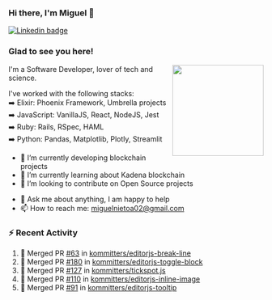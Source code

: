### Hi there, I'm Miguel 👋

<a href="https://linkedin.com/in/miguelnietoa/" target="_blank" rel="noopener noreferrer">
  <img src="https://img.shields.io/badge/-LinkedIn-0e76a8?style=flat-square&logo=Linkedin&logoColor=white" alt="Linkedin badge">
</a>
<!-- [![Website Badge](https://img.shields.io/badge/Website-3b5998?style=flat-square&logo=google-chrome&logoColor=white)](#notavailablenow#) 

<img src="https://i.imgur.com/tbrLrt5.gif" width=400 alt="Coding GIF" align="right"/>
-->


### Glad to see you here!
<a href="https://github.com/miguelnietoa"><img src="https://github-readme-stats.vercel.app/api?username=miguelnietoa&show_icons=true&hide_border=true&count_private=true&include_all_commits=true&theme=tokyonight" height="180em" align="right"/></a>
I'm a Software Developer, lover of tech and science. 

I've worked with the following stacks:\
➡️ Elixir: Phoenix Framework, Umbrella projects\
➡️ JavaScript: VanillaJS, React, NodeJS, Jest\
➡️ Ruby: Rails, RSpec, HAML\
➡️ Python: Pandas, Matplotlib, Plotly, Streamlit

- 🔭 I’m currently developing blockchain projects
- 🌱 I’m currently learning about Kadena blockchain
- 👯 I’m looking to contribute on Open Source projects
<!-- 
- 😄 I just finished a Machine Learning course! 
- 🤔 I’m looking for help with ...
-->
- 💬 Ask me about anything, I am happy to help
- 📫 How to reach me: miguelnietoa02@gmail.com


### ⚡ Recent Activity

<!--START_SECTION:activity-->
1. 🎉 Merged PR [#63](https://github.com/kommitters/editorjs-break-line/pull/63) in [kommitters/editorjs-break-line](https://github.com/kommitters/editorjs-break-line)
2. 🎉 Merged PR [#180](https://github.com/kommitters/editorjs-toggle-block/pull/180) in [kommitters/editorjs-toggle-block](https://github.com/kommitters/editorjs-toggle-block)
3. 🎉 Merged PR [#127](https://github.com/kommitters/tickspot.js/pull/127) in [kommitters/tickspot.js](https://github.com/kommitters/tickspot.js)
4. 🎉 Merged PR [#110](https://github.com/kommitters/editorjs-inline-image/pull/110) in [kommitters/editorjs-inline-image](https://github.com/kommitters/editorjs-inline-image)
5. 🎉 Merged PR [#91](https://github.com/kommitters/editorjs-tooltip/pull/91) in [kommitters/editorjs-tooltip](https://github.com/kommitters/editorjs-tooltip)
<!--END_SECTION:activity-->
